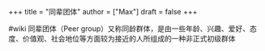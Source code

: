 +++
title = "同辈团体"
author = ["Max"]
draft = false
+++

\#wiki
同辈团体（Peer group）又称同龄群体，是由一些年龄、兴趣、爱好、态度、价值观、社会地位等方面较为接近的人所组成的一种非正式初级群体
